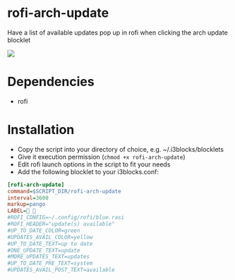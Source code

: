 # rofi-arch-update

Have a list of available updates pop up in rofi when clicking the arch update blocklet

![](screenshot.png)
# Dependencies

* rofi
# Installation

* Copy the script into your directory of choice, e.g. ~/.i3blocks/blocklets
* Give it execution permission (`chmod +x rofi-arch-update`)
* Edit rofi launch options in the script to fit your needs
* Add the following blocklet to your i3blocks.conf:

```ini
[rofi-arch-update]
command=$SCRIPT_DIR/rofi-arch-update
interval=3600
markup=pango
LABEL= 
#ROFI_CONFIG=~/.config/rofi/blue.rasi
#ROFI_HEADER="update(s) available"
#UP_TO_DATE_COLOR=green
#UPDATES_AVAIL_COLOR=yellow
#UP_TO_DATE_TEXT=up to date
#ONE_UPDATE_TEXT=update
#MORE_UPDATES_TEXT=updates
#UP_TO_DATE_PRE_TEXT=system
#UPDATES_AVAIL_POST_TEXT=available
```
